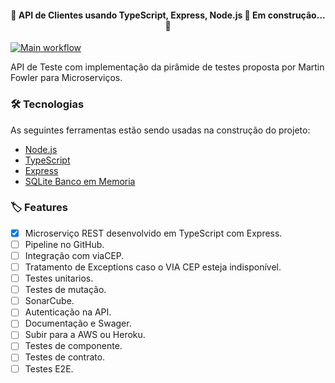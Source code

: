 <h4 align="center"> 🚧  API de Clientes usando TypeScript, Express, Node.js 🚀 Em construção...  🚧</h4>

[![Main workflow](https://github.com/elizeustachuka/cliente/actions/workflows/cicd-config.yml/badge.svg)](https://github.com/elizeustachuka/cliente/blob/main/.github/workflows/cicd-config.yml)

API de Teste com implementação da pirâmide de testes proposta por Martin Fowler para Microserviços.

### 🛠 Tecnologias
As seguintes ferramentas estão sendo usadas na construção do projeto:

- [Node.js](https://nodejs.org/)
- [TypeScript](https://www.typescriptlang.org/)
- [Express](https://expressjs.com)
- [SQLite Banco em Memoria](https://www.sqlite.org/)

### 🏷️ Features
- [x] Microserviço REST desenvolvido em TypeScript com Express.
- [ ] Pipeline no GitHub.
- [ ] Integração com viaCEP.
- [ ] Tratamento de Exceptions caso o VIA CEP esteja indisponível.
- [ ] Testes unitarios.
- [ ] Testes de mutação.
- [ ] SonarCube.
- [ ] Autenticação na API.
- [ ] Documentação e Swager.
- [ ] Subir para a AWS ou Heroku.
- [ ] Testes de componente.
- [ ] Testes de contrato.
- [ ] Testes E2E.

